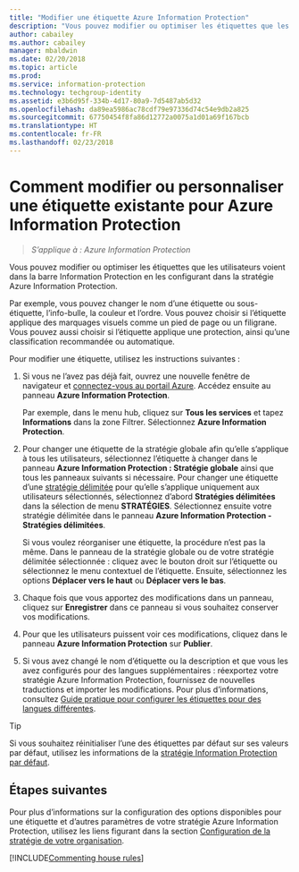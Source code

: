 ```yaml
---
title: "Modifier une étiquette Azure Information Protection"
description: "Vous pouvez modifier ou optimiser les étiquettes que les utilisateurs voient dans la barre Information Protection en les configurant dans la stratégie Azure Information Protection."
author: cabailey
ms.author: cabailey
manager: mbaldwin
ms.date: 02/20/2018
ms.topic: article
ms.prod: 
ms.service: information-protection
ms.technology: techgroup-identity
ms.assetid: e3b6d95f-334b-4d17-80a9-7d5487ab5d32
ms.openlocfilehash: da89ea5986ac78cdf79e97336d74c54e9db2a825
ms.sourcegitcommit: 67750454f8fa86d12772a0075a1d01a69f167bcb
ms.translationtype: HT
ms.contentlocale: fr-FR
ms.lasthandoff: 02/23/2018
---
```

# <a name="how-to-change-or-customize-an-existing-label-for-azure-information-protection"></a>Comment modifier ou personnaliser une étiquette existante pour Azure Information Protection

>*S’applique à : Azure Information Protection*

Vous pouvez modifier ou optimiser les étiquettes que les utilisateurs voient dans la barre Information Protection en les configurant dans la stratégie Azure Information Protection.

Par exemple, vous pouvez changer le nom d’une étiquette ou sous-étiquette, l’info-bulle, la couleur et l’ordre. Vous pouvez choisir si l’étiquette applique des marquages visuels comme un pied de page ou un filigrane. Vous pouvez aussi choisir si l’étiquette applique une protection, ainsi qu’une classification recommandée ou automatique.

Pour modifier une étiquette, utilisez les instructions suivantes :

1. Si vous ne l’avez pas déjà fait, ouvrez une nouvelle fenêtre de navigateur et [connectez-vous au portail Azure](configure-policy.md#signing-in-to-the-azure-portal). Accédez ensuite au panneau **Azure Information Protection**. 
    
    Par exemple, dans le menu hub, cliquez sur **Tous les services** et tapez **Informations** dans la zone Filtrer. Sélectionnez **Azure Information Protection**.

2. Pour changer une étiquette de la stratégie globale afin qu’elle s’applique à tous les utilisateurs, sélectionnez l’étiquette à changer dans le panneau **Azure Information Protection : Stratégie globale** ainsi que tous les panneaux suivants si nécessaire. Pour changer une étiquette d’une [stratégie délimitée](configure-policy-scope.md) pour qu’elle s’applique uniquement aux utilisateurs sélectionnés, sélectionnez d’abord **Stratégies délimitées** dans la sélection de menu **STRATÉGIES**. Sélectionnez ensuite votre stratégie délimitée dans le panneau **Azure Information Protection - Stratégies délimitées**.

    Si vous voulez réorganiser une étiquette, la procédure n’est pas la même. Dans le panneau de la stratégie globale ou de votre stratégie délimitée sélectionnée : cliquez avec le bouton droit sur l’étiquette ou sélectionnez le menu contextuel de l’étiquette. Ensuite, sélectionnez les options **Déplacer vers le haut** ou **Déplacer vers le bas**.

3. Chaque fois que vous apportez des modifications dans un panneau, cliquez sur **Enregistrer** dans ce panneau si vous souhaitez conserver vos modifications.

4. Pour que les utilisateurs puissent voir ces modifications, cliquez dans le panneau **Azure Information Protection** sur **Publier**.

5. Si vous avez changé le nom d’étiquette ou la description et que vous les avez configurés pour des langues supplémentaires : réexportez votre stratégie Azure Information Protection, fournissez de nouvelles traductions et importer les modifications. Pour plus d’informations, consultez [Guide pratique pour configurer les étiquettes pour des langues différentes](configure-policy-languages.md).

> [!TIP]
>Si vous souhaitez réinitialiser l’une des étiquettes par défaut sur ses valeurs par défaut, utilisez les informations de la [stratégie Information Protection par défaut](configure-policy-default.md).

## <a name="next-steps"></a>Étapes suivantes

Pour plus d’informations sur la configuration des options disponibles pour une étiquette et d’autres paramètres de votre stratégie Azure Information Protection, utilisez les liens figurant dans la section [Configuration de la stratégie de votre organisation](configure-policy.md#configuring-your-organizations-policy).

[!INCLUDE[Commenting house rules](../includes/houserules.md)]


